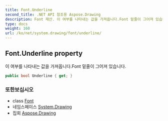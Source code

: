 ```yaml
---
title: Font.Underline
second_title: .NET API 참조용 Aspose.Drawing
description: Font 재산. 이 여부를 나타내는 값을 가져옵니다.Font 밑줄이 그어져 있습니다.
type: docs
weight: 160
url: /ko/net/system.drawing/font/underline/
---
```

## Font.Underline property

이 여부를 나타내는 값을 가져옵니다.Font 밑줄이 그어져 있습니다.

```csharp
public bool Underline { get; }
```

### 또한보십시오

* class [Font](../)
* 네임스페이스 [System.Drawing](../../font/)
* 집회 [Aspose.Drawing](../../../)


